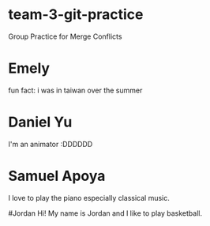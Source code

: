 # team-3-git-practice
Group Practice for Merge Conflicts
# Emely
fun fact: i was in taiwan over the summer

# Daniel Yu 
I'm an animator :DDDDDD

# Samuel Apoya
I love to play the piano especially classical music.

#Jordan
Hi! My name is Jordan and I like to play basketball.

